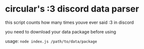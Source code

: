 # circular's :3 discord data parser
this script counts how many times youve ever said :3 in discord

you need to download your data package before using

usage: `node index.js /path/to/data/package`